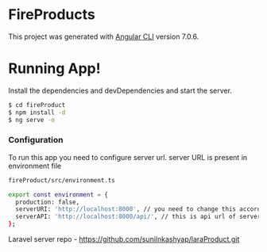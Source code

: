 # FireProducts

This project was generated with [Angular CLI](https://github.com/angular/angular-cli) version 7.0.6.


# Running App!

Install the dependencies and devDependencies and start the server.

```sh
$ cd fireProduct
$ npm install -d
$ ng serve -o
```

### Configuration
To run this app you need to configure server url.
server URL is present in environment file
```sh
fireProduct/src/environment.ts

export const environment = {
  production: false,
  serverURI: 'http://localhost:8000', // you need to change this according to your server
  serverAPI: 'http://localhost:8000/api/', // this is api url of server
};
```
Laravel server repo - https://github.com/sunilnkashyap/laraProduct.git

